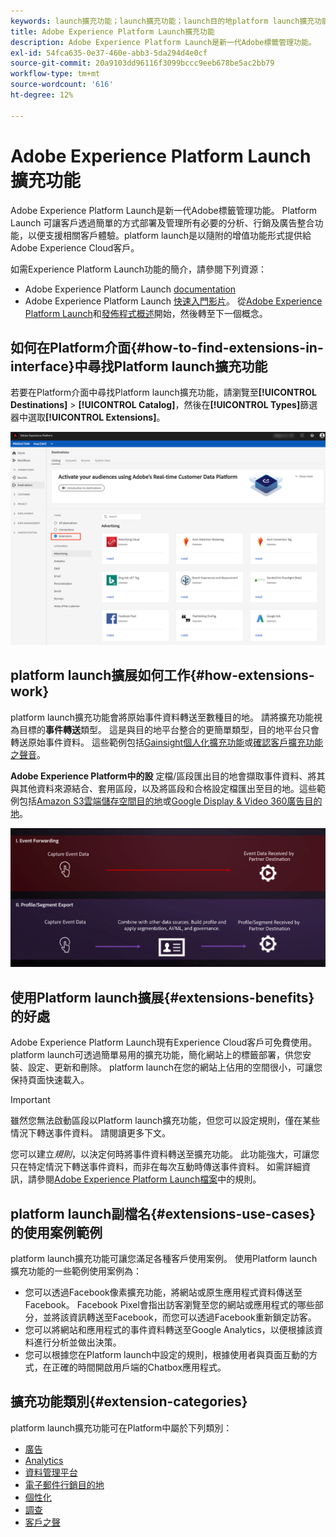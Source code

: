 ```yaml
---
keywords: launch擴充功能；launch擴充功能；launch目的地platform launch擴充功能；platform launch擴充功能；platform launch目的地
title: Adobe Experience Platform Launch擴充功能
description: Adobe Experience Platform Launch是新一代Adobe標籤管理功能。  Platform Launch 可讓客戶透過簡單的方式部署及管理所有必要的分析、行銷及廣告整合功能，以便支援相關客戶體驗。
exl-id: 54fca635-0e37-460e-abb3-5da294d4e0cf
source-git-commit: 20a9103dd96116f3099bccc9eeb678be5ac2bb79
workflow-type: tm+mt
source-wordcount: '616'
ht-degree: 12%

---
```


# Adobe Experience Platform Launch 擴充功能

Adobe Experience Platform Launch是新一代Adobe標籤管理功能。  Platform Launch 可讓客戶透過簡單的方式部署及管理所有必要的分析、行銷及廣告整合功能，以便支援相關客戶體驗。platform launch是以隨附的增值功能形式提供給Adobe Experience Cloud客戶。

如需Experience Platform Launch功能的簡介，請參閱下列資源：

- Adobe Experience Platform Launch [documentation](https://experienceleague.adobe.com/docs/launch/using/home.html)
- Adobe Experience Platform Launch [快速入門影片](https://experienceleague.adobe.com/docs/launch/using/intro/get-started/videos.html?)。 從[Adobe Experience Platform Launch](https://www.youtube.com/embed/rwqqkG1SERU)和[發佈程式概述](https://helpx.adobe.com/tw/analytics/how-to/adobe-launch-publishing-process.html)開始，然後轉至下一個概念。

## 如何在Platform介面{#how-to-find-extensions-in-interface}中尋找Platform launch擴充功能

若要在Platform介面中尋找Platform launch擴充功能，請瀏覽至&#x200B;**[!UICONTROL Destinations]** > **[!UICONTROL Catalog]**，然後在&#x200B;**[!UICONTROL Types]**&#x200B;篩選器中選取&#x200B;**[!UICONTROL Extensions]**。

![介面中的擴充功能篩選器](../../assets/catalog/launch-extensions/filter.png)

## platform launch擴展如何工作{#how-extensions-work}

platform launch擴充功能會將原始事件資料轉送至數種目的地。 請將擴充功能視為目標的&#x200B;**事件轉送**&#x200B;類型。 這是與目的地平台整合的更簡單類型，目的地平台只會轉送原始事件資料。 這些範例包括[Gainsight個人化擴充功能](../personalization/gainsight.md)或[確認客戶擴充功能之聲音](../voice/confirmit-digital-feedback.md)。

**Adobe Experience Platform中的設** 定檔/區段匯出目的地會擷取事件資料、將其與其他資料來源結合、套用區段，以及將區段和合格設定檔匯出至目的地。這些範例包括[Amazon S3雲端儲存空間目的地](../cloud-storage/amazon-s3.md)或[Google Display &amp; Video 360廣告目的地](../advertising/google-dv360.md)。

![Experience Platform Launch擴充功能與其他目的地比較](../../assets/common/launch-and-other-destinations.png)

## 使用Platform launch擴展{#extensions-benefits}的好處

Adobe Experience Platform Launch現有Experience Cloud客戶可免費使用。 platform launch可透過簡單易用的擴充功能，簡化網站上的標籤部署，供您安裝、設定、更新和刪除。 platform launch在您的網站上佔用的空間很小，可讓您保持頁面快速載入。

>[!IMPORTANT]
>
>雖然您無法啟動區段以Platform launch擴充功能，但您可以設定規則，僅在某些情況下轉送事件資料。 請閱讀更多下文。

您可以建立&#x200B;*規則*，以決定何時將事件資料轉送至擴充功能。 此功能強大，可讓您只在特定情況下轉送事件資料，而非在每次互動時傳送事件資料。 如需詳細資訊，請參閱[Adobe Experience Platform Launch檔案](https://experienceleague.adobe.com/docs/launch/using/reference/manage-resources/rules.html)中的規則。

## platform launch副檔名{#extensions-use-cases}的使用案例範例

platform launch擴充功能可讓您滿足各種客戶使用案例。 使用Platform launch擴充功能的一些範例使用案例為：

- 您可以透過Facebook像素擴充功能，將網站或原生應用程式資料傳送至Facebook。 Facebook Pixel會指出訪客瀏覽至您的網站或應用程式的哪些部分，並將該資訊轉送至Facebook，而您可以透過Facebook重新鎖定訪客。
- 您可以將網站和應用程式的事件資料轉送至Google Analytics，以便根據該資料進行分析並做出決策。
- 您可以根據您在Platform launch中設定的規則，根據使用者與頁面互動的方式，在正確的時間開啟用戶端的Chatbox應用程式。

## 擴充功能類別{#extension-categories}

platform launch擴充功能可在Platform中屬於下列類別：

- [廣告](../advertising/overview.md)
- [Analytics](../analytics/overview.md)
- [資料管理平台](../data-management/overview.md)
- [電子郵件行銷目的地](../email-marketing/overview.md)
- [個性化](../personalization/overview.md)
- [調查](../survey/overview.md)
- [客戶之聲](../voice/overview.md)
